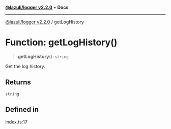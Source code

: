 [**@lazuli/logger v2.2.0**](../README.md) • **Docs**

***

[@lazuli/logger v2.2.0](../globals.md) / getLogHistory

# Function: getLogHistory()

> **getLogHistory**(): `string`

Get the log history.

## Returns

`string`

## Defined in

index.ts:17
